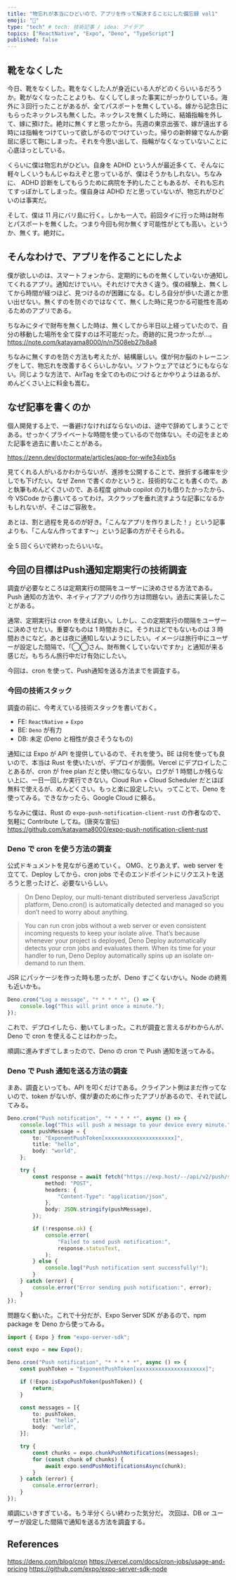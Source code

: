 ```yaml
---
title: "物忘れが本当にひどいので、アプリを作って解決することにした備忘録 vol1"
emoji: "🦍"
type: "tech" # tech: 技術記事 / idea: アイデア
topics: ["ReactNative", "Expo", "Deno", "TypeScript"]
published: false
---
```


## 靴をなくした
今日、靴をなくした。靴をなくした人が身近にいる人がどのくらいいるだろうか。靴がなくなったことよりも、なくしてしまった事実にがっかりしている。海外に３回行ったことがあるが、全てパスポートを無くしている。嫁から記念日にもらったネックレスも無くした。ネックレスを無くした時に、結婚指輪を外して、嫁に預けた。絶対に無くすと思ったから。先週の東京出張で、嫁が遠出する時には指輪をつけていって欲しがるのでつけていった。帰りの新幹線でなんか窮屈に感じて鞄にしまった。それを今思い出して、指輪がなくなっていないことに心底ほっとしている。

くらいに僕は物忘れがひどい。自身を ADHD という人が最近多くて、そんなに軽々しくいうもんじゃねえぞと思っているが、僕はそうかもしれない。ちなみに、 ADHD 診断をしてもらうために病院を予約したこともあるが、それも忘れてすっぽかしてしまった。僕自身は ADHD だと思っていないが、物忘れがひどいのは事実だ。

そして、僕は 11 月にバリ島に行く。しかも一人で。前回タイに行った時は財布とパスポートを無くした。つまり今回も何か無くす可能性がとても高い。というか、無くす。絶対に。

## そんなわけで、アプリを作ることにしたよ
僕が欲しいのは、スマートフォンから、定期的にものを無くしていないか通知してくれるアプリ。通知だけでいい。それだけで大きく違う。僕の経験上、無くしてから時間が経つほど、見つけるのが困難になる。むしろ自分が歩いた道とか思い出せない。無くすのを防ぐのではなくて、無くした時に見つかる可能性を高めるためのアプリである。

ちなみにタイで財布を無くした時は、無くしてから半日以上経っていたので、自分の移動した場所を全て探すのは不可能だった。奇跡的に見つかったが...。
https://note.com/katayama8000/n/n7508eb27b8a8

ちなみに無くすのを防ぐ方法も考えたが、結構厳しい。僕が何か脳のトレーニングをして、物忘れを改善するくらいしかない。ソフトウェアではどうにもならない。同じような方法で、AirTag を全てのものにつけるとかやりようはあるが、めんどくさい上に料金も嵩む。

## なぜ記事を書くのか
個人開発する上で、一番避けなければならないのは、途中で辞めてしまうことである。せっかくプライベートな時間を使っているので勿体ない。その辺をまとめた記事を過去に書いたことがある。

https://zenn.dev/doctormate/articles/app-for-wife34ixb5s

見てくれる人がいるかわからないが、進捗を公開することで、挫折する確率を少しでも下げたい。なぜ Zenn で書くのかというと、技術的なことも書くので。あと執筆もめんどくさいので、ある程度 github copilot の力も借りたかったから、今 VSCode から書いてるってわけ。スクラップを垂れ流すような記事になるかもしれないが、そこはご容赦を。

あとは、割と過程を見るのが好き。「こんなアプリを作りました！」という記事よりも、「こんなん作ってます〜」という記事の方がそそられる。

全 5 回くらいで終わったらいいな。

## 今回の目標はPush通知定期実行の技術調査
調査が必要なところは定期実行の間隔をユーザーに決めさせる方法である。Push 通知の方法や、ネイティブアプリの作り方は問題ない。過去に実装したことがある。

通常、定期実行は cron を使えば良い。しかし、この定期実行の間隔をユーザーに決めさせたい。重要なものは 1 時間おきに。そうれほどでもないものは 3 時間おきになど。あとは夜に通知しないようにしたい。イメージは旅行中にユーザーが設定した間隔で、「◯◯さん、財布無くしていないですか」と通知が来る感じだ。もちろん旅行中だけ有効にしたい。

今回は、cron を使って、Push通知を送る方法までを調査する。

### 今回の技術スタック
調査の前に、今考えている技術スタックを書いておく。
- FE: `ReactNative` + `Expo`
- BE: `Deno` が有力
- DB: 未定 (Deno と相性が良さそうなもの)

通知には Expo が API を提供しているので、それを使う。BE は何を使っても良いので、本当は Rust を使いたいが、デプロイが面倒。Vercel にデプロイしたことあるが、cron が free plan だと使い物にならない。ログが 1 時間しか残らない上に、一日一回しか実行できない。Cloud Run + Cloud Scheduler だとほぼ無料で使えるが、めんどくさい。もっと楽に設定したい。ってことで、Deno を使ってみる。できなかったら、Google Cloud に頼る。

ちなみに僕は、Rust の `expo-push-notification-client-rust` の作者なので、気軽に Contribute してね。(唐突な宣伝)
https://github.com/katayama8000/expo-push-notification-client-rust 

### Deno で cron を使う方法の調査
公式ドキュメントを見ながら進めていく。
OMG、とりあえず、web server を立てて、Deploy してから、cron jobs でそのエンドポイントにリクエストを送ろうと思ったけど、必要ないらしい。
>On Deno Deploy, our multi-tenant distributed serverless JavaScript platform, Deno.cron() is automatically detected and managed so you don’t need to worry about anything.

> You can run cron jobs without a web server or even consistent incoming requests to keep your isolate alive. That’s because whenever your project is deployed, Deno Deploy automatically detects your cron jobs and evaluates them. When its time for your handler to run, Deno Deploy automatically spins up an isolate on-demand to run them.

JSR にパッケージを作った時も思ったが、Deno すごくないかい。Node の終焉も近いかも。

```typescript
Deno.cron("Log a message", "* * * * *", () => {
    console.log("This will print once a minute.");
});
```
これで、デプロイしたら、動いてしまった。これが調査と言えるがわからんが、Deno で cron を使えることはわかった。

順調に進みすぎてしまったので、Deno の cron で Push 通知を送ってみる。

### Deno で Push 通知を送る方法の調査
まあ、調査といっても、API を叩くだけである。クライアント側はまだ作ってないので、token がないが、僕が妻のために作ったアプリがあるので、それで試してみる。

```typescript
Deno.cron("Push notification", "* * * * *", async () => {
    console.log("This will push a message to your device every minute.");
    const pushMessage = {
        to: "ExponentPushToken[xxxxxxxxxxxxxxxxxxxxxx]",
        title: "hello",
        body: "world",
    };

    try {
        const response = await fetch("https://exp.host/--/api/v2/push/send", {
            method: "POST",
            headers: {
                "Content-Type": "application/json",
            },
            body: JSON.stringify(pushMessage),
        });

        if (!response.ok) {
            console.error(
                "Failed to send push notification:",
                response.statusText,
            );
        } else {
            console.log("Push notification sent successfully!");
        }
    } catch (error) {
        console.error("Error sending push notification:", error);
    }
});
```
問題なく動いた。これで十分だが、Expo Server SDK があるので、npm package を Deno から使ってみる。

```typescript
import { Expo } from "expo-server-sdk";

const expo = new Expo();

Deno.cron("Push notification", "* * * * *", async () => {
    const pushToken = "ExponentPushToken[xxxxxxxxxxxxxxxxxxxxxx]";

    if (!Expo.isExpoPushToken(pushToken)) {
        return;
    }

    const messages = [{
        to: pushToken,
        title: "hello",
        body: "world",
    }];

    try {
        const chunks = expo.chunkPushNotifications(messages);
        for (const chunk of chunks) {
            await expo.sendPushNotificationsAsync(chunk);
        }
    } catch (error) {
        console.error(error);
    }
});
```
順調にいきすぎている。もう半分くらい終わった気分だ。
次回は、DB or ユーザーが設定した間隔で通知を送る方法を調査する。

## References
https://deno.com/blog/cron
https://vercel.com/docs/cron-jobs/usage-and-pricing
https://github.com/expo/expo-server-sdk-node




